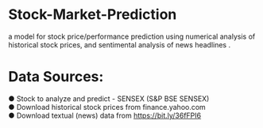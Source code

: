 # Stock-Market-Prediction
 a model for stock price/performance prediction using numerical analysis of historical stock prices, and sentimental analysis of news headlines .


# Data Sources: <br>
● Stock to analyze and predict - SENSEX (S&P BSE SENSEX) <br>
● Download historical stock prices from finance.yahoo.com<br>
● Download textual (news) data from https://bit.ly/36fFPI6
